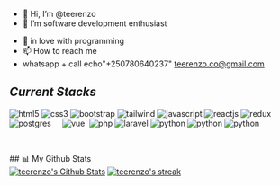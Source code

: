 - 👋 Hi, I’m @teerenzo
- 👀 I’m software development enthusiast 
<!-- - 🌱 I’m currently using Flutter + Django  -->
- 💞️ in love with programming
- 📫 How to reach me 
- whatsapp + call echo"+250780640237"
  teerenzo.co@gmail.com

<!---
teerenzo/teerenzo is a ✨ special ✨ repository because its `README.md` (this file) appears on your GitHub profile.
You can click the Preview link to take a look at your changes.
--->
<!----------------------------------- Tech Stack Section ------------------------------------>

<h2><i>Current Stacks</i></h2>

<p>
    <img src="https://img.shields.io/badge/HTML5-E34F26?style=for-the-badge&logo=html5&logoColor=white" alt="html5" />
    <img src="https://img.shields.io/badge/CSS3-1572B6?style=for-the-badge&logo=css3&logoColor=white" alt="css3" />
    <img src="https://img.shields.io/badge/Bootstrap-563D7C?style=for-the-badge&logo=bootstrap&logoColor=white" alt="bootstrap" />
    <img src="https://img.shields.io/badge/Tailwind_CSS-38B2AC?style=for-the-badge&logo=tailwind-css&logoColor=white" alt="tailwind" />
    <img src="https://img.shields.io/badge/JavaScript-323330?style=for-the-badge&logo=javascript&logoColor=F7DF1E" alt="javascript" />
    <img src="https://img.shields.io/badge/React-20232A?style=for-the-badge&logo=react&logoColor=61DAFB" alt="reactjs" />
    <img src="https://img.shields.io/badge/Redux-593D88?style=for-the-badge&logo=redux&logoColor=white" alt="redux" />
    <img src="https://img.shields.io/badge/postgres-%23316192.svg?style=for-the-badge&logo=postgresql&logoColor=white" alt="postgres" />
    <img src="https://img.shields.io/badge/flutter-%38B2AC.svg?style=for-the-badge&logo=flutter&logoColor=white" alt=""Flutter />
    <img src="https://img.shields.io/badge/dart-%20232A.svg?style=for-the-badge&logo=dart&logoColor=white" alt=""Flutter />
	   <img src="https://img.shields.io/badge/java-%20232A.svg?style=for-the-badge&logo=java&logoColor=white" alt=""Flutter />
	  <img src="https://img.shields.io/badge/mongodb-%20232A.svg?style=for-the-badge&logo=mongodb&logoColor=white" alt=""Flutter />
    <img src="https://img.shields.io/badge/vuejs-%23CC342D.svg?style=for-the-badge&logo=vue&logoColor=white" alt="vue" />
    <img src="https://img.shields.io/badge/-jest-%23C21325?style=for-the-badge&logo=jest&logoColor=white" alt="" />
    <img src="https://img.shields.io/badge/php-%23C21325?style=for-the-badge&logo=php&logoColor=white" alt="php" />
    <img src="https://img.shields.io/badge/laravel-%23C21325?style=for-the-badge&logo=laravel&logoColor=white" alt="laravel" />
    <img src="https://img.shields.io/badge/python-%23C21325?style=for-the-badge&logo=python&logoColor=white" alt="python" />
    <img src="https://img.shields.io/badge/django-%23C21325?style=for-the-badge&logo=django&logoColor=white" alt="python" />
    <img src="https://img.shields.io/badge/nodejs-%23C21325?style=for-the-badge&logo=nodejs&logoColor=white" alt="python" />
														     
</p>
<br>

 <p align="center">

</p> 
## 📊 My Github Stats

  <br/>
    <a href="https://github.com/teerenzo/github-readme-stats"><img alt="teerenzo's Github Stats" src="https://github-readme-stats.vercel.app/api?username=teerenzo&show_icons=true&count_private=true&theme=react&hide_border=true&bg_color=0D1117" /></a>
        <a href="https://github.com/teerenzo/github-readme-streak-stats">
        <img title="🔥 Get streak stats for your profile at git.io/streak-stats" alt="teerenzo's streak" src="https://github-readme-streak-stats.herokuapp.com/?user=teerenzo&theme=black-ice&hide_border=true&stroke=0000&background=060A0CD0"/>
    </a>
 <!--- <a href="https://github.com/teerenzo/github-readme-stats"><img alt="teerenzo's Top Languages" src="https://github-readme-stats.vercel.app/api/top-langs/?username=teerenzo&langs_count=8&count_private=true&layout=compact&theme=react&hide_border=true&bg_color=0D1117" /></a> --->
 
  <br/>
<div align="center">
	<br>
	<br>
	<br>
<!-- 	<img src="https://raw.githubusercontent.com/knowbee/hosting/master/assets/intore.gif" width="auto" height="100"> -->
	<br>
	<br>
	<br>
</div>
